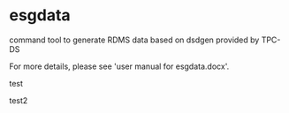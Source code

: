 # esgdata
command tool to generate RDMS data based on dsdgen provided by TPC-DS

For more details, please see 'user manual for esgdata.docx'.


test


test2
